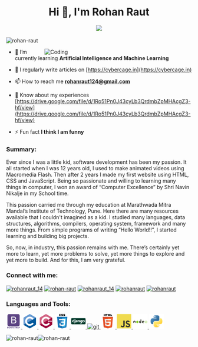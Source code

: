 <h1 align="center">Hi 👋, I'm Rohan Raut</h1>

<p align="center">
  <a href="https://github.com/DenverCoder1/readme-typing-svg"><img src="https://readme-typing-svg.herokuapp.com?lines=Computer+Science+Student;A+Passionate+Web+Developer&center=true&width=500&height=50"></a>
</p>

<p align="left"> <img src="https://komarev.com/ghpvc/?username=rohan-raut&label=Profile%20views&color=0e75b6&style=flat" alt="rohan-raut" /> </p>

<img align="right" alt="Coding" width="400" src="https://cdn.dribbble.com/users/2646423/screenshots/5507196/computer.gif">


- 🌱 I’m currently learning **Artificial Intelligence and Machine Learning**

- 📝 I regularly write articles on [https://cybercage.in](https://cybercage.in)

- 📫 How to reach me **rohanraut124@gmail.com**

- 📄 Know about my experiences [https://drive.google.com/file/d/1Ro51Pn0J43cyLb3QrdmbZpMHAcgZ3-hf/view](https://drive.google.com/file/d/1Ro51Pn0J43cyLb3QrdmbZpMHAcgZ3-hf/view)

- ⚡ Fun fact **I think I am funny**


<h3 align="left">Summary:</h3>
<p>Ever since I was a little kid, software development has been my passion. It all started when I was 12 years old, I used to make animated videos using Macromedia Flash. Then after 2 years I made my first website using HTML, CSS and JavaScript. Being so passionate and willing to learning many things in computer, I won an award of “Computer Excellence” by Shri Navin Nikalje in my School time.</p>
<p>This passion carried me through my education at Marathwada Mitra Mandal’s Institute of Technology, Pune. Here there are many resources available that I couldn't imagined as a kid. I studied many languages, data structures, algorithms, compilers, operating system, framework and many more things. From simple programs of writing “Hello World!!”, I started learning and building big projects.</p>
<p>So, now, in industry, this passion remains with me. There’s certainly yet more to learn, yet more problems to solve, yet more things to explore and yet more to build. And for this, I am very grateful.</p>


<h3 align="left">Connect with me:</h3>
<p align="left">
<a href="https://twitter.com/rohanraut_14" target="blank"><img align="center" src="https://raw.githubusercontent.com/rahuldkjain/github-profile-readme-generator/master/src/images/icons/Social/twitter.svg" alt="rohanraut_14" height="30" width="40" /></a>
<a href="https://linkedin.com/in/rohan-raut-6a69761b2/" target="blank"><img align="center" src="https://raw.githubusercontent.com/rahuldkjain/github-profile-readme-generator/master/src/images/icons/Social/linked-in-alt.svg" alt="rohan-raut" height="30" width="40" /></a>
<a href="https://instagram.com/rohanraut_14" target="blank"><img align="center" src="https://raw.githubusercontent.com/rahuldkjain/github-profile-readme-generator/master/src/images/icons/Social/instagram.svg" alt="rohanraut_14" height="30" width="40" /></a>
<a href="https://www.codechef.com/users/rohanraut" target="blank"><img align="center" src="https://cdn.jsdelivr.net/npm/simple-icons@3.1.0/icons/codechef.svg" alt="rohanraut" height="30" width="40" /></a>
<a href="https://codeforces.com/profile/rohanraut" target="blank"><img align="center" src="https://cdn.jsdelivr.net/npm/simple-icons@3.0.1/icons/codeforces.svg" alt="rohanraut" height="30" width="40" /></a>
</p>


<h3 align="left">Languages and Tools:</h3>
<p align="left"> <a href="https://getbootstrap.com" target="_blank"> <img src="https://raw.githubusercontent.com/devicons/devicon/master/icons/bootstrap/bootstrap-plain-wordmark.svg" alt="bootstrap" width="40" height="40"/> </a> <a href="https://www.cprogramming.com/" target="_blank"> <img src="https://raw.githubusercontent.com/devicons/devicon/master/icons/c/c-original.svg" alt="c" width="40" height="40"/> </a> <a href="https://www.w3schools.com/cpp/" target="_blank"> <img src="https://raw.githubusercontent.com/devicons/devicon/master/icons/cplusplus/cplusplus-original.svg" alt="cplusplus" width="40" height="40"/> </a> <a href="https://www.w3schools.com/css/" target="_blank"> <img src="https://raw.githubusercontent.com/devicons/devicon/master/icons/css3/css3-original-wordmark.svg" alt="css3" width="40" height="40"/> </a> <a href="https://www.djangoproject.com/" target="_blank"> <img src="https://raw.githubusercontent.com/devicons/devicon/master/icons/django/django-original.svg" alt="django" width="40" height="40"/> </a> <a href="https://git-scm.com/" target="_blank"> <img src="https://www.vectorlogo.zone/logos/git-scm/git-scm-icon.svg" alt="git" width="40" height="40"/> </a> <a href="https://www.w3.org/html/" target="_blank"> <img src="https://raw.githubusercontent.com/devicons/devicon/master/icons/html5/html5-original-wordmark.svg" alt="html5" width="40" height="40"/> </a> <a href="https://developer.mozilla.org/en-US/docs/Web/JavaScript" target="_blank"> <img src="https://raw.githubusercontent.com/devicons/devicon/master/icons/javascript/javascript-original.svg" alt="javascript" width="40" height="40"/> </a> <a href="https://nodejs.org" target="_blank"> <img src="https://raw.githubusercontent.com/devicons/devicon/master/icons/nodejs/nodejs-original-wordmark.svg" alt="nodejs" width="40" height="40"/> </a> <a href="https://www.python.org" target="_blank"> <img src="https://raw.githubusercontent.com/devicons/devicon/master/icons/python/python-original.svg" alt="python" width="40" height="40"/> </a> </p>


<p><img align="left" src="https://github-readme-stats.vercel.app/api/top-langs?username=rohan-raut&show_icons=true&locale=en&layout=compact" alt="rohan-raut" /></p>

<p>&nbsp;<img align="left" src="https://github-readme-stats.vercel.app/api?username=rohan-raut&show_icons=true&locale=en" alt="rohan-raut" /></p>


